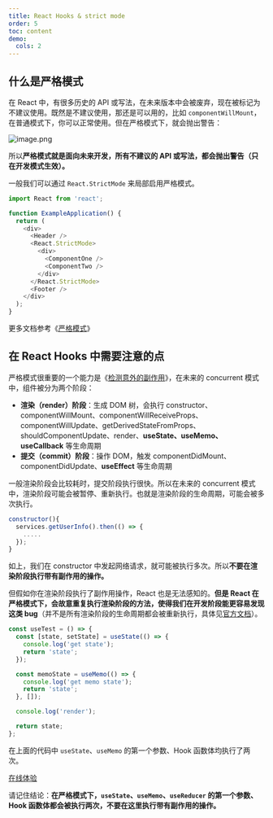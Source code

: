 ```yaml
---
title: React Hooks & strict mode
order: 5
toc: content
demo:
  cols: 2
---
```


## 什么是严格模式

在 React 中，有很多历史的 API 或写法，在未来版本中会被废弃，现在被标记为不建议使用。既然是不建议使用，那还是可以用的，比如 `componentWillMount`，在普通模式下，你可以正常使用。但在严格模式下，就会抛出警告：

![image.png](https://user-images.githubusercontent.com/12526493/140928679-cafd5b58-2937-41a9-87e8-f68aa6d978d9.png)

所以**严格模式就是面向未来开发，所有不建议的 API 或写法，都会抛出警告（只在开发模式生效）。**

一般我们可以通过 `React.StrictMode` 来局部启用严格模式。

```javascript
import React from 'react';

function ExampleApplication() {
  return (
    <div>
      <Header />
      <React.StrictMode>
        <div>
          <ComponentOne />
          <ComponentTwo />
        </div>
      </React.StrictMode>
      <Footer />
    </div>
  );
}
```

更多文档参考《[严格模式](https://zh-hans.reactjs.org/docs/strict-mode.html)》

## 在 React Hooks 中需要注意的点

严格模式很重要的一个能力是《[检测意外的副作用](https://zh-hans.reactjs.org/docs/strict-mode.html#detecting-unexpected-side-effects)》，在未来的 concurrent 模式中，组件被分为两个阶段：

- **渲染（render）阶段**：生成 DOM 树，会执行 constructor、componentWillMount、componentWillReceiveProps、componentWillUpdate、getDerivedStateFromProps、shouldComponentUpdate、render、**useState、useMemo、useCallback** 等生命周期
- **提交（commit）阶段**：操作 DOM，触发 componentDidMount、componentDidUpdate、**useEffect** 等生命周期

一般渲染阶段会比较耗时，提交阶段执行很快。所以在未来的 concurrent 模式中，渲染阶段可能会被暂停、重新执行。也就是渲染阶段的生命周期，可能会被多次执行。

```javascript
constructor(){
  services.getUserInfo().then(() => {
    .....
  });
}
```

如上，我们在 constructor 中发起网络请求，就可能被执行多次。所以**不要在渲染阶段执行带有副作用的操作。**

但假如你在渲染阶段执行了副作用操作，React 也是无法感知的。**但是 React 在严格模式下，会故意重复执行渲染阶段的方法，使得我们在开发阶段能更容易发现这类 bug**（并不是所有渲染阶段的生命周期都会被重新执行，具体见[官方文档](https://zh-hans.reactjs.org/docs/strict-mode.html#detecting-unexpected-side-effects)）。

```javascript
const useTest = () => {
  const [state, setState] = useState(() => {
    console.log('get state');
    return 'state';
  });

  const memoState = useMemo(() => {
    console.log('get memo state');
    return 'state';
  }, []);

  console.log('render');

  return state;
};
```

在上面的代码中 `useState`、`useMemo` 的第一个参数、Hook 函数体均执行了两次。

[在线体验](https://codesandbox.io/s/xvv55893mp?file=/src/index.js)

请记住结论：**在严格模式下，`useState`、`useMemo`、`useReducer` 的第一个参数、Hook 函数体都会被执行两次，不要在这里执行带有副作用的操作。**
